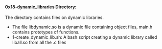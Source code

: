 #### 0x18-dynamic_libraries Directory:
The directory contains files on dynamic libraries.
* The file libdynamic.so is a dynamic file containing object files, main.h contains prototypes of functions.
* 1-create_dynamic_lib.sh: A bash script creating a dynamic library called liball.so from all the .c files

